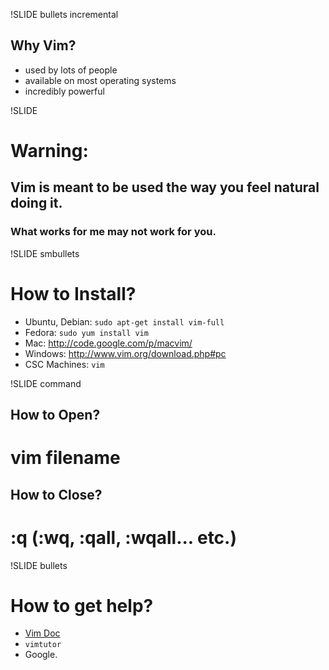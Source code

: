 !SLIDE bullets incremental
## Why Vim?

 * used by lots of people
 * available on most operating systems
 * incredibly powerful

!SLIDE
# Warning:
## Vim is meant to be used the way you feel natural doing it.
### What works for me may not work for you.

!SLIDE smbullets
# How to Install?
 
 * Ubuntu, Debian: `sudo apt-get install vim-full`
 * Fedora: `sudo yum install vim`
 * Mac: <http://code.google.com/p/macvim/>
 * Windows: <http://www.vim.org/download.php#pc>
 * CSC Machines: `vim`

!SLIDE command
## How to Open?
# vim filename

## How to Close?
# :q (:wq, :qall, :wqall... etc.)

!SLIDE bullets
# How to get help?
 * [Vim Doc](http://vimdoc.sourceforge.net/htmldoc/usr_toc.html)
 * `vimtutor`
 * Google.
